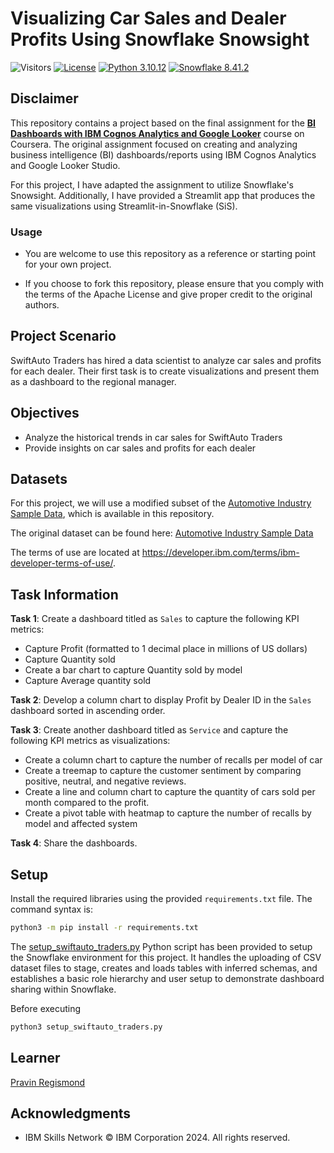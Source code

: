 # Visualizing Car Sales and Dealer Profits Using Snowflake Snowsight

![Visitors](https://api.visitorbadge.io/api/visitors?path=https%3A%2F%2Fgithub.com%2Fpregismond%2Fcreating-visualizations-using-snowflake-snowsight&label=Visitors&countColor=%230d76a8&style=flat&labelStyle=none)
[![License](https://img.shields.io/badge/License-Apache_2.0-0D76A8?style=flat)](https://opensource.org/licenses/Apache-2.0)
[![Python 3.10.12](https://img.shields.io/badge/Python-3.10.12-green.svg)](https://shields.io/)
[![Snowflake 8.41.2](https://img.shields.io/badge/Snowflake-8.41.2-green?style=flat&logo=snowflake&logoColor=white)](https://shields.io/)


## Disclaimer

This repository contains a project based on the final assignment for the **[BI Dashboards with IBM Cognos Analytics and Google Looker](https://www.coursera.org/learn/bi-dashboards-with-ibm-cognos-analytics-and-google-looker)** course on Coursera. The original assignment focused on creating and analyzing business intelligence (BI) dashboards/reports using IBM Cognos Analytics and Google Looker Studio.

For this project, I have adapted the assignment to utilize Snowflake's Snowsight. Additionally, I have provided a Streamlit app that produces the same visualizations using Streamlit-in-Snowflake (SiS).

### Usage

* You are welcome to use this repository as a reference or starting point for your own project.

* If you choose to fork this repository, please ensure that you comply with the terms of the Apache License and give proper credit to the original authors.

## Project Scenario

SwiftAuto Traders has hired a data scientist to analyze car sales and profits for each dealer. Their first task is to create visualizations and present them as a dashboard to the regional manager.

## Objectives

* Analyze the historical trends in car sales for SwiftAuto Traders
* Provide insights on car sales and profits for each dealer

## Datasets

For this project, we will use a modified subset of the [Automotive Industry Sample Data](./Automotive_Industry/), which is available in this repository.

The original dataset can be found here: [Automotive Industry Sample Data](https://accelerator.ca.analytics.ibm.com/bi/?utm_source=skills_network&utm_content=in_lab_content_link&utm_id=Lab-IBMSkillsNetwork-DV0130EN-Coursera&perspective=authoring&pathRef=.public_folders%2FIBM%2BAccelerator%2BCatalog%2FContent%2FDAT00142&id=i22898C2A4DD748F79E0FC2BD017F4FE8&objRef=i22898C2A4DD748F79E0FC2BD017F4FE8&action=run&format=HTML&cmPropStr=%7B%22id%22%3A%22i22898C2A4DD748F79E0FC2BD017F4FE8%22%2C%22type%22%3A%22reportView%22%2C%22defaultName%22%3A%22DAT00142%22%2C%22permissions%22%3A%5B%22execute%22%2C%22read%22%2C%22traverse%22%5D%7D)

The terms of use are located at https://developer.ibm.com/terms/ibm-developer-terms-of-use/.

## Task Information
**Task 1**: Create a dashboard titled as `Sales` to capture the following KPI metrics:
* Capture Profit (formatted to 1 decimal place in millions of US dollars)
* Capture Quantity sold
* Create a bar chart to capture Quantity sold by model
* Capture Average quantity sold

**Task 2**: Develop a column chart to display Profit by Dealer ID in the `Sales` dashboard sorted in ascending order.

**Task 3**: Create another dashboard titled as `Service` and capture the following KPI metrics as visualizations:
* Create a column chart to capture the number of recalls per model of car
* Create a treemap to capture the customer sentiment by comparing positive, neutral, and negative reviews.
* Create a line and column chart to capture the quantity of cars sold per month compared to the profit.
* Create a pivot table with heatmap to capture the number of recalls by model and affected system

**Task 4**: Share the dashboards.

## Setup

Install the required libraries using the provided `requirements.txt` file. The command syntax is:

```bash
python3 -m pip install -r requirements.txt
```

The [setup_swiftauto_traders.py](./setup_swiftauto_traders.py) Python script has been provided to setup the Snowflake environment for this project. It handles the uploading of CSV dataset files to stage, creates and loads tables with inferred schemas, and establishes a basic role hierarchy and user setup to demonstrate dashboard sharing within Snowflake.

Before executing

```bash
python3 setup_swiftauto_traders.py
```

## Learner

[Pravin Regismond](https://www.linkedin.com/in/pregismond)

## Acknowledgments

* IBM Skills Network © IBM Corporation 2024. All rights reserved.